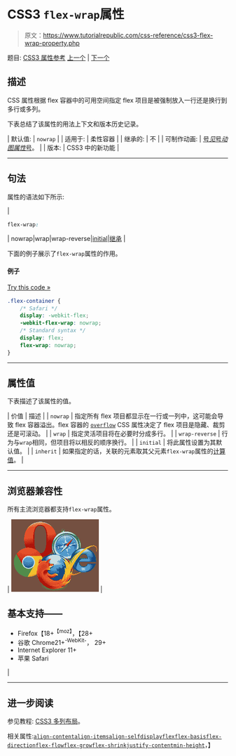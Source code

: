 # CSS3 `flex-wrap`属性

> 原文：<https://www.tutorialrepublic.com/css-reference/css3-flex-wrap-property.php>

题目: [CSS3 属性参考](css3-properties.php) [上一个](css3-flex-shrink-property.php) | [下一个](css-float-property.php)

## 描述

CSS 属性根据 flex 容器中的可用空间指定 flex 项目是被强制放入一行还是换行到多行或多列。

下表总结了该属性的用法上下文和版本历史记录。

| 默认值: | `nowrap` |
| 适用于: | 柔性容器 |
| 继承的: | 不 |
| 可制作动画: | [号*见*号*动图属性*号](css-animatable-properties.php)。 |
| 版本: | CSS3 中的新功能 |

* * *

## 句法

属性的语法如下所示:

| 

```css
flex-wrap: 
```

 | nowrap&#124;wrap&#124;wrap-reverse&#124;[initial](../definitions.php#initial)&#124;[继承](../definitions.php#inherit) |

下面的例子展示了`flex-wrap`属性的作用。

#### 例子

[Try this code »](../codelab.php?topic=css3&file=flex-wrap-property "Try this code using online Editor")

```css
.flex-container {
    /* Safari */
    display: -webkit-flex;
    -webkit-flex-wrap: nowrap;
    /* Standard syntax */
    display: flex;
    flex-wrap: nowrap;
}
```

* * *

## 属性值

下表描述了该属性的值。

| 价值 | 描述 |
| `nowrap` | 指定所有 flex 项目都显示在一行或一列中，这可能会导致 flex 容器溢出。flex 容器的 [`overflow`](css-overflow-property.php) CSS 属性决定了 flex 项目是隐藏、裁剪还是可滚动。 |
| `wrap` | 指定灵活项目将在必要时分成多行。 |
| `wrap-reverse` | 行为与`wrap`相同，但项目将以相反的顺序换行。 |
| `initial` | 将此属性设置为其默认值。 |
| `inherit` | 如果指定的话，关联的元素取其父元素`flex-wrap`属性的[计算值](../definitions.php#computed-value)。 |

* * *

## 浏览器兼容性

所有主流浏览器都支持`flex-wrap`属性。

| ![Browsers Icon](img/e9331123c77668c1832e541c2fca1002.png) | 

## 基本支持——

*   Firefox【18+<sup class="badge">【moz】</sup>，【28+
*   谷歌 Chrome21+<sup class="badge">-WebKit-</sup>， 29+
*   Internet Explorer 11+
*   苹果 Safari

 |

* * *

## 进一步阅读

参见教程: [CSS3 多列布局](../css-tutorial/css3-multi-column-layouts.php)。

相关属性:[`align-content`](css3-align-content-property.php)[`align-items`](css3-align-items-property.php)[`align-self`](css3-align-self-property.php)[`display`](css-display-property.php)[`flex`](css3-flex-property.php)[`flex-basis`](css3-flex-basis-property.php)[`flex-direction`](css3-flex-direction-property.php)[`flex-flow`](css3-flex-flow-property.php)[`flex-grow`](css3-flex-grow-property.php)[`flex-shrink`](css3-flex-shrink-property.php)[`justify-content`](css3-justify-content-property.php)[`min-height`](css-min-height-property.php)，】